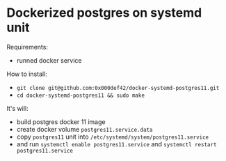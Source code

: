 # Dockerized postgres on systemd unit

Requirements:
 - runned docker service

How to install:
  - `git clone git@github.com:0x000def42/docker-systemd-postgres11.git`
  - `cd docker-systemd-postgres11 && sudo make`

It's will: 
- build postgres docker 11 image
- create docker volume `postgres11.service.data`
- copy `postgres11` unit into `/etc/systemd/system/postgres11.service`
- and run `systemctl enable postgres11.service` and `systemctl restart postgres11.service`